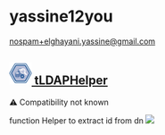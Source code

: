 # yassine12you
  <nospam+elghayani.yassine@gmail.com>

## <a href='./components/tLDAPHelper/readme.md'><img src='./components/tLDAPHelper/logo.jpg' width='40' height='40'> tLDAPHelper</a>
 :warning: Compatibility not known

function Helper to extract id from dn
<img src='./components/tLDAPHelper/sample.jpg'>
